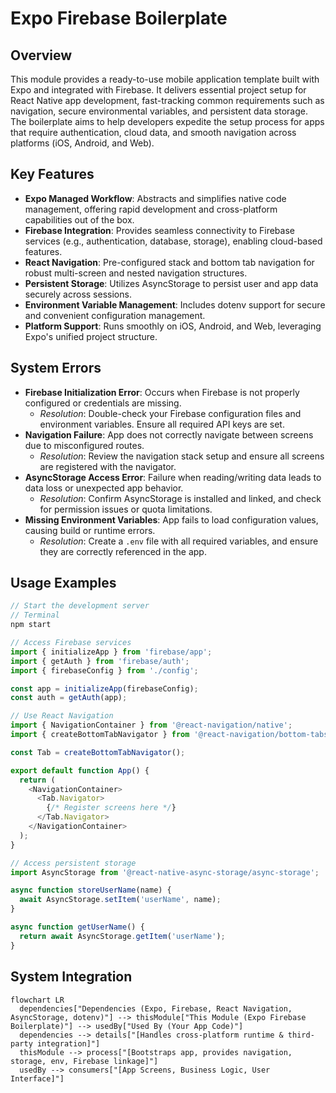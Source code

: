 # Expo Firebase Boilerplate

## Overview
This module provides a ready-to-use mobile application template built with Expo and integrated with Firebase. It delivers essential project setup for React Native app development, fast-tracking common requirements such as navigation, secure environmental variables, and persistent data storage. The boilerplate aims to help developers expedite the setup process for apps that require authentication, cloud data, and smooth navigation across platforms (iOS, Android, and Web).

## Key Features
- **Expo Managed Workflow**: Abstracts and simplifies native code management, offering rapid development and cross-platform capabilities out of the box.
- **Firebase Integration**: Provides seamless connectivity to Firebase services (e.g., authentication, database, storage), enabling cloud-based features.
- **React Navigation**: Pre-configured stack and bottom tab navigation for robust multi-screen and nested navigation structures.
- **Persistent Storage**: Utilizes AsyncStorage to persist user and app data securely across sessions.
- **Environment Variable Management**: Includes dotenv support for secure and convenient configuration management.
- **Platform Support**: Runs smoothly on iOS, Android, and Web, leveraging Expo's unified project structure.

## System Errors
- **Firebase Initialization Error**: Occurs when Firebase is not properly configured or credentials are missing.
  - *Resolution*: Double-check your Firebase configuration files and environment variables. Ensure all required API keys are set.
- **Navigation Failure**: App does not correctly navigate between screens due to misconfigured routes.
  - *Resolution*: Review the navigation stack setup and ensure all screens are registered with the navigator.
- **AsyncStorage Access Error**: Failure when reading/writing data leads to data loss or unexpected app behavior.
  - *Resolution*: Confirm AsyncStorage is installed and linked, and check for permission issues or quota limitations.
- **Missing Environment Variables**: App fails to load configuration values, causing build or runtime errors.
  - *Resolution*: Create a `.env` file with all required variables, and ensure they are correctly referenced in the app.

## Usage Examples

```js
// Start the development server
// Terminal
npm start

// Access Firebase services
import { initializeApp } from 'firebase/app';
import { getAuth } from 'firebase/auth';
import { firebaseConfig } from './config';

const app = initializeApp(firebaseConfig);
const auth = getAuth(app);

// Use React Navigation
import { NavigationContainer } from '@react-navigation/native';
import { createBottomTabNavigator } from '@react-navigation/bottom-tabs';

const Tab = createBottomTabNavigator();

export default function App() {
  return (
    <NavigationContainer>
      <Tab.Navigator>
        {/* Register screens here */}
      </Tab.Navigator>
    </NavigationContainer>
  );
}

// Access persistent storage
import AsyncStorage from '@react-native-async-storage/async-storage';

async function storeUserName(name) {
  await AsyncStorage.setItem('userName', name);
}

async function getUserName() {
  return await AsyncStorage.getItem('userName');
}
```

## System Integration

```mermaid
flowchart LR
  dependencies["Dependencies (Expo, Firebase, React Navigation, AsyncStorage, dotenv)"] --> thisModule["This Module (Expo Firebase Boilerplate)"] --> usedBy["Used By (Your App Code)"]
  dependencies --> details["[Handles cross-platform runtime & third-party integration]"]
  thisModule --> process["[Bootstraps app, provides navigation, storage, env, Firebase linkage]"] 
  usedBy --> consumers["[App Screens, Business Logic, User Interface]"]
```
